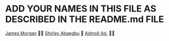 # ADD YOUR NAMES IN THIS FILE AS DESCRIBED IN THE README.md FILE

[James Morgan](https://github.com/MorganJay) 🐱‍🏍
[Shirley Abaegbu](https://github.com/ShirleyRex) 🚀
[Admoll Ad.](https://github.com/Howdy-admoll) 🐱‍👤


